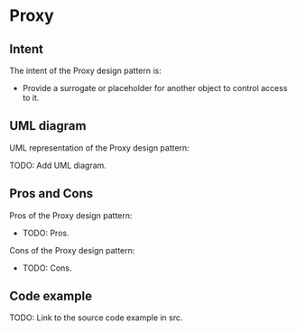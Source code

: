 # Proxy

## Intent

The intent of the Proxy design pattern is:

- Provide a surrogate or placeholder for another object to control access to it.

## UML diagram

UML representation of the Proxy design pattern:

TODO: Add UML diagram.

## Pros and Cons

Pros of the Proxy design pattern:

- TODO: Pros.

Cons of the Proxy design pattern:

- TODO: Cons.

## Code example

TODO: Link to the source code example in src.
